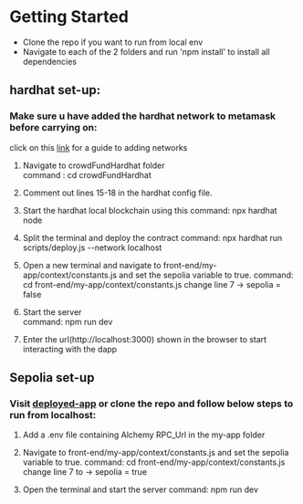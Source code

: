 # Getting Started
- Clone the repo if you want to run from local env
- Navigate to each of the 2 folders and run 'npm install' to install all dependencies

## hardhat set-up:
### Make sure u have added the hardhat network to metamask before carrying on:
click on this [link](https://medium.com/@kaishinaw/connecting-metamask-with-a-local-hardhat-network-7d8cea604dc6) for a guide to adding networks

1. Navigate to crowdFundHardhat folder  
    command : cd crowdFundHardhat
   
2. Comment out lines 15-18 in the hardhat config file.
   
3. Start the hardhat local blockchain using this command: 
    npx hardhat node

4. Split the terminal and deploy the contract
    command: npx hardhat run scripts/deploy.js --network localhost

5. Open a new terminal and navigate to front-end/my-app/context/constants.js and set the sepolia variable to true. 
     command: cd front-end/my-app/context/constants.js
     change line 7 -> sepolia = false

6. Start the server    
     command: npm run dev

7. Enter the url(http://localhost:3000) shown in the browser to start interacting with the dapp 


## Sepolia set-up
### Visit [deployed-app](https://crowd-fund-dapp-five.vercel.app/) or clone the repo and follow below steps to run from localhost:
1. Add a .env file containing Alchemy RPC_Url in the my-app folder

2. Navigate to front-end/my-app/context/constants.js and set the sepolia variable to true.
     command: cd front-end/my-app/context/constants.js
     change line 7 to -> sepolia = true

3. Open the terminal and start the server 
    command: npm run dev








